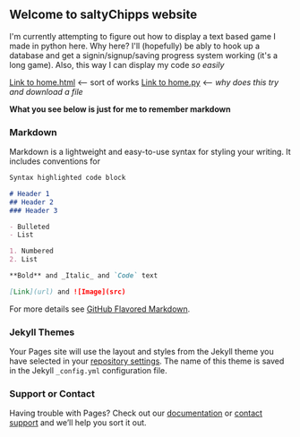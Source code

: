 ## Welcome to saltyChipps website

I'm currently attempting to figure out how to display a text based game I made in python here. Why here? I'll (hopefully) be ably to hook up a database and get a signin/signup/saving progress system working (it's a long game). Also, this way I can display my code _so easily_



[Link to home.html](home.html) <-- sort of works
[Link to home.py](home.py) <-- _why does this try and download a file_




**What you see below is just for me to remember markdown**







### Markdown

Markdown is a lightweight and easy-to-use syntax for styling your writing. It includes conventions for

```markdown
Syntax highlighted code block

# Header 1
## Header 2
### Header 3

- Bulleted
- List

1. Numbered
2. List

**Bold** and _Italic_ and `Code` text

[Link](url) and ![Image](src)
```

For more details see [GitHub Flavored Markdown](https://guides.github.com/features/mastering-markdown/).

### Jekyll Themes

Your Pages site will use the layout and styles from the Jekyll theme you have selected in your [repository settings](https://github.com/saltyChipps/saltyChipps.github.io/settings). The name of this theme is saved in the Jekyll `_config.yml` configuration file.

### Support or Contact

Having trouble with Pages? Check out our [documentation](https://docs.github.com/categories/github-pages-basics/) or [contact support](https://support.github.com/contact) and we’ll help you sort it out.
